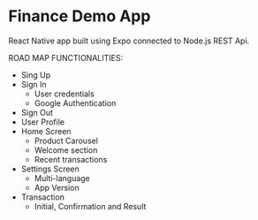 # Finance Demo App

React Native app built using Expo connected to Node.js REST Api.

ROAD MAP FUNCTIONALITIES:

- Sing Up
- Sign In
  - User credentials
  - Google Authentication
- Sign Out
- User Profile
- Home Screen
  - Product Carousel
  - Welcome section
  - Recent transactions
- Settings Screen
  - Multi-language
  - App Version
- Transaction
  - Initial, Confirmation and Result
